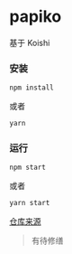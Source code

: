# papiko

基于 Koishi

### 安装

```sh
npm install
```
或者
```sh
yarn
```

### 运行

```sh
npm start
```
或者
```sh
yarn start
```

[仓库来源](https://github.com/koishijs/boilerplate/generate)

> 有待修缮
